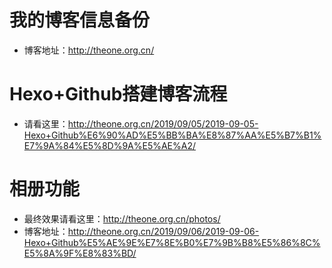# 我的博客信息备份
- 博客地址：http://theone.org.cn/

# Hexo+Github搭建博客流程
- 请看这里：http://theone.org.cn/2019/09/05/2019-09-05-Hexo+Github%E6%90%AD%E5%BB%BA%E8%87%AA%E5%B7%B1%E7%9A%84%E5%8D%9A%E5%AE%A2/
# 相册功能
- 最终效果请看这里：http://theone.org.cn/photos/
- 博客地址：http://theone.org.cn/2019/09/06/2019-09-06-Hexo+Github%E5%AE%9E%E7%8E%B0%E7%9B%B8%E5%86%8C%E5%8A%9F%E8%83%BD/

